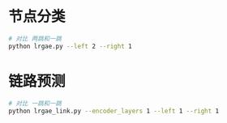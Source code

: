 # 节点分类
```bash
# 对比 两跳和一跳
python lrgae.py --left 2 --right 1
```

# 链路预测
```bash
# 对比 一跳和一跳
python lrgae_link.py --encoder_layers 1 --left 1 --right 1
```

